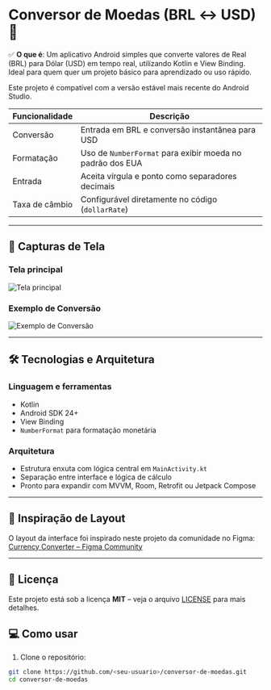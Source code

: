 # Conversor de Moedas (BRL ↔ USD) 💱

✅ **O que é**: Um aplicativo Android simples que converte valores de Real (BRL) para Dólar (USD) em tempo real, utilizando Kotlin e View Binding. Ideal para quem quer um projeto básico para aprendizado ou uso rápido.

Este projeto é compatível com a versão estável mais recente do Android Studio.

| Funcionalidade  | Descrição                                                |
|-----------------|-----------------------------------------------------------|
| Conversão       | Entrada em BRL e conversão instantânea para USD           |
| Formatação      | Uso de `NumberFormat` para exibir moeda no padrão dos EUA |
| Entrada         | Aceita vírgula e ponto como separadores decimais          |
| Taxa de câmbio  | Configurável diretamente no código (`dollarRate`)         |

---

## 📸 Capturas de Tela

### Tela principal

![Tela principal](./images/tela_1)

### Exemplo de Conversão

![Exemplo de Conversão](./images/tela_2)

---

## 🛠️ Tecnologias e Arquitetura

### Linguagem e ferramentas

- Kotlin
- Android SDK 24+
- View Binding
- `NumberFormat` para formatação monetária

### Arquitetura

- Estrutura enxuta com lógica central em `MainActivity.kt`
- Separação entre interface e lógica de cálculo
- Pronto para expandir com MVVM, Room, Retrofit ou Jetpack Compose

---

## 🎨 Inspiração de Layout

O layout da interface foi inspirado neste projeto da comunidade no Figma:  
[Currency Converter – Figma Community](https://www.figma.com/design/y2qpPh5HbNClPwgzgxZ7FI/Currency-Converter--Community-?node-id=4-25&t=cakCicm2iwl6spkk-0)

---

## 📄 Licença

Este projeto está sob a licença **MIT** – veja o arquivo [LICENSE](LICENSE) para mais detalhes.

## 💻 Como usar

1. Clone o repositório:

```bash
git clone https://github.com/<seu-usuario>/conversor-de-moedas.git
cd conversor-de-moedas

